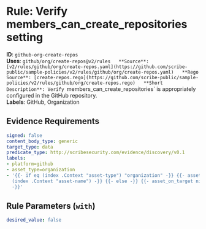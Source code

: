 # Rule: Verify members_can_create_repositories setting

**ID**: `github-org-create-repos`  
**Uses**: `github/org/create-repos@v2/rules  
**Source**: [v2/rules/github/org/create-repos.yaml](https://github.com/scribe-public/sample-policies/v2/rules/github/org/create-repos.yaml)  
**Rego Source**: [create-repos.rego](https://github.com/scribe-public/sample-policies/v2/rules/github/org/create-repos.rego)  
**Short Description**: Verify `members_can_create_repositories` is appropriately configured in the GitHub repository.  
**Labels**: GitHub, Organization

## Evidence Requirements

```yaml
signed: false
content_body_type: generic
target_type: data
predicate_type: http://scribesecurity.com/evidence/discovery/v0.1
labels:
- platform=github
- asset_type=organization
- '{{- if eq (index .Context "asset-type") "organization" -}} {{- asset_on_target
  (index .Context "asset-name") -}} {{- else -}} {{- asset_on_target nil -}} {{- end
  -}}'
```
## Rule Parameters (`with`)

```yaml
desired_value: false
```
